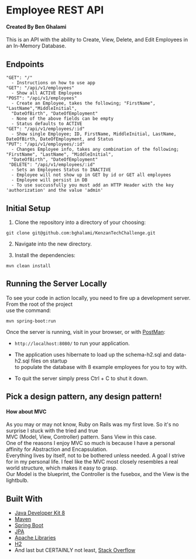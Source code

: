 # Employee REST API

#### Created By Ben Ghalami

This is an API with the ability to Create, View, Delete, and Edit Employees in an In-Memory Database.

## Endpoints

```
"GET": "/"
  - Instructions on how to use app
"GET": "/api/v1/employees"
  - Show all ACTIVE Employees
"POST": "/api/v1/employees"
  - Create an Employee, takes the following; "FirstName", "LastName","MiddleInitial",  
  "DateOfBirth", "DateOfEmployment" 
  - None of the above fields can be empty
  - Status defaults to ACTIVE
"GET": "/api/v1/employees/:id"
  - Show single Employee; ID, FirstName, MiddleInitial, LastName, DateOfBirth, DateOfEmployment, and Status
"PUT": "/api/v1/employees/:id"
  - Changes Employee info, takes any combination of the following; "FirstName", "LastName", "MiddleInitial",  
  "DateOfBirth", "DateOfEmployment" 
 "DELETE": "/api/v1/employees/:id"
  - Sets an Employees Status to INACTIVE
  - Employee will not show up in GET by id or GET all employees
  - Employee will persist in DB
  - To use succussfully you must add an HTTP Header with the key 'authorization' and the value 'admin'
```

## Initial Setup

1. Clone the repository into a directory of your choosing:
  ```shell
  git clone git@github.com:bghalami/KenzanTechChallenge.git
  ```
2. Navigate into the new directory.

3. Install the dependencies:

  ```shell
  mvn clean install
  ```
  
## Running the Server Locally

To see your code in action locally, you need to fire up a development server. From the root of the project  
use the command:

```shell
mvn spring-boot:run
```

Once the server is running, visit in your browser, or with [PostMan](https://www.getpostman.com/):

* `http://localhost:8080/` to run your application.

* The application uses hibernate to load up the schema-h2.sql and data-h2.sql files on startup  
to populate the database with 8 example employees for you to toy with.

* To quit the server simply press Ctrl + C to shut it down.

## Pick a design pattern, any design pattern!
#### How about MVC
As you may or may not know, Ruby on Rails was my first love. So it's no surprise I stuck with the tried and true  
MVC (Model, View, Controller) pattern. Sans View in this case.  
One of the reasons I enjoy MVC so much is because I have a personal affinity for Abstraction and Encapsulation.  
Everything lives by itself, not to be bothered unless needed. A goal I strive for in my personal life.
I feel like the MVC most closely resembles a real world structure, which makes it easy to grasp.  
Our Model is the blueprint, the Controller is the fusebox, and the View is the lightbulb.


## Built With

* [Java Developer Kit 8](https://www.oracle.com/technetwork/java/javase/downloads/jdk8-downloads-2133151.html)
* [Maven](https://maven.apache.org/)
* [Spring Boot](http://spring.io/projects/spring-boot)
* [JPA](https://spring.io/projects/spring-data-jpa)
* [Apache Libraries](https://commons.apache.org/proper/commons-lang/apidocs/org/apache/commons/lang3/RandomStringUtils.html)
* [H2](https://www.h2database.com/html/main.html)
* And last but CERTAINLY not least, [Stack Overflow](https://stackoverflow.com/)
